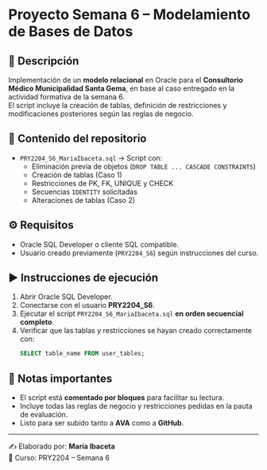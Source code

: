# Proyecto Semana 6 – Modelamiento de Bases de Datos

## 📌 Descripción
Implementación de un **modelo relacional** en Oracle para el **Consultorio Médico Municipalidad Santa Gema**, en base al caso entregado en la actividad formativa de la semana 6.  
El script incluye la creación de tablas, definición de restricciones y modificaciones posteriores según las reglas de negocio.

## 📂 Contenido del repositorio
- `PRY2204_S6_MariaIbaceta.sql` → Script con:
  - Eliminación previa de objetos (`DROP TABLE ... CASCADE CONSTRAINTS`)
  - Creación de tablas (Caso 1)
  - Restricciones de PK, FK, UNIQUE y CHECK
  - Secuencias `IDENTITY` solicitadas
  - Alteraciones de tablas (Caso 2)

## ⚙️ Requisitos
- Oracle SQL Developer o cliente SQL compatible.
- Usuario creado previamente (`PRY2204_S6`) según instrucciones del curso.

## ▶️ Instrucciones de ejecución
1. Abrir Oracle SQL Developer.
2. Conectarse con el usuario **PRY2204_S6**.
3. Ejecutar el script `PRY2204_S6_MariaIbaceta.sql` **en orden secuencial completo**.
4. Verificar que las tablas y restricciones se hayan creado correctamente con:
   ```sql
   SELECT table_name FROM user_tables;
   ```

## 📑 Notas importantes
- El script está **comentado por bloques** para facilitar su lectura.
- Incluye todas las reglas de negocio y restricciones pedidas en la pauta de evaluación.
- Listo para ser subido tanto a **AVA** como a **GitHub**.

---

✍️ Elaborado por: **María Ibaceta**  
📅 Curso: PRY2204 – Semana 6
